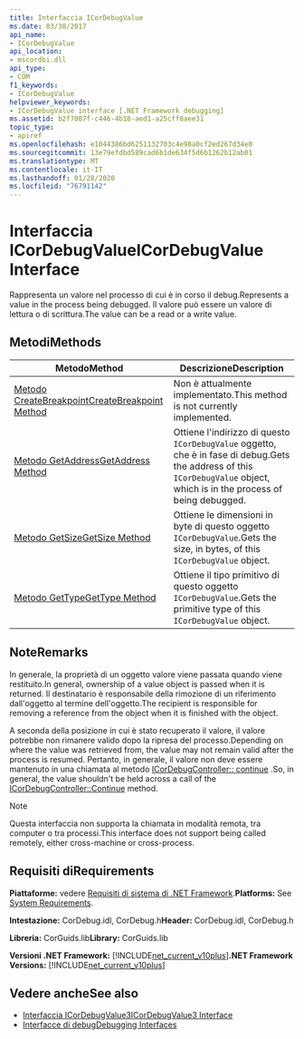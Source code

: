 ```yaml
---
title: Interfaccia ICorDebugValue
ms.date: 03/30/2017
api_name:
- ICorDebugValue
api_location:
- mscordbi.dll
api_type:
- COM
f1_keywords:
- ICorDebugValue
helpviewer_keywords:
- ICorDebugValue interface [.NET Framework debugging]
ms.assetid: b2f7007f-c446-4b18-aed1-a25cff8aee31
topic_type:
- apiref
ms.openlocfilehash: e1044386bd6251132703c4e98a0cf2ed267d34e0
ms.sourcegitcommit: 13e79efdbd589cad6b1de634f5d6b1262b12ab01
ms.translationtype: MT
ms.contentlocale: it-IT
ms.lasthandoff: 01/28/2020
ms.locfileid: "76791142"
---
```

# <a name="icordebugvalue-interface"></a><span data-ttu-id="ee63d-102">Interfaccia ICorDebugValue</span><span class="sxs-lookup"><span data-stu-id="ee63d-102">ICorDebugValue Interface</span></span>
<span data-ttu-id="ee63d-103">Rappresenta un valore nel processo di cui è in corso il debug.</span><span class="sxs-lookup"><span data-stu-id="ee63d-103">Represents a value in the process being debugged.</span></span> <span data-ttu-id="ee63d-104">Il valore può essere un valore di lettura o di scrittura.</span><span class="sxs-lookup"><span data-stu-id="ee63d-104">The value can be a read or a write value.</span></span>  
  
## <a name="methods"></a><span data-ttu-id="ee63d-105">Metodi</span><span class="sxs-lookup"><span data-stu-id="ee63d-105">Methods</span></span>  
  
|<span data-ttu-id="ee63d-106">Metodo</span><span class="sxs-lookup"><span data-stu-id="ee63d-106">Method</span></span>|<span data-ttu-id="ee63d-107">Descrizione</span><span class="sxs-lookup"><span data-stu-id="ee63d-107">Description</span></span>|  
|------------|-----------------|  
|[<span data-ttu-id="ee63d-108">Metodo CreateBreakpoint</span><span class="sxs-lookup"><span data-stu-id="ee63d-108">CreateBreakpoint Method</span></span>](icordebugvalue-createbreakpoint-method.md)|<span data-ttu-id="ee63d-109">Non è attualmente implementato.</span><span class="sxs-lookup"><span data-stu-id="ee63d-109">This method is not currently implemented.</span></span>|  
|[<span data-ttu-id="ee63d-110">Metodo GetAddress</span><span class="sxs-lookup"><span data-stu-id="ee63d-110">GetAddress Method</span></span>](icordebugvalue-getaddress-method.md)|<span data-ttu-id="ee63d-111">Ottiene l'indirizzo di questo `ICorDebugValue` oggetto, che è in fase di debug.</span><span class="sxs-lookup"><span data-stu-id="ee63d-111">Gets the address of this `ICorDebugValue` object, which is in the process of being debugged.</span></span>|  
|[<span data-ttu-id="ee63d-112">Metodo GetSize</span><span class="sxs-lookup"><span data-stu-id="ee63d-112">GetSize Method</span></span>](icordebugvalue-getsize-method.md)|<span data-ttu-id="ee63d-113">Ottiene le dimensioni in byte di questo oggetto `ICorDebugValue`.</span><span class="sxs-lookup"><span data-stu-id="ee63d-113">Gets the size, in bytes, of this `ICorDebugValue` object.</span></span>|  
|[<span data-ttu-id="ee63d-114">Metodo GetType</span><span class="sxs-lookup"><span data-stu-id="ee63d-114">GetType Method</span></span>](icordebugvalue-gettype-method.md)|<span data-ttu-id="ee63d-115">Ottiene il tipo primitivo di questo oggetto `ICorDebugValue`.</span><span class="sxs-lookup"><span data-stu-id="ee63d-115">Gets the primitive type of this `ICorDebugValue` object.</span></span>|  
  
## <a name="remarks"></a><span data-ttu-id="ee63d-116">Note</span><span class="sxs-lookup"><span data-stu-id="ee63d-116">Remarks</span></span>  
 <span data-ttu-id="ee63d-117">In generale, la proprietà di un oggetto valore viene passata quando viene restituito.</span><span class="sxs-lookup"><span data-stu-id="ee63d-117">In general, ownership of a value object is passed when it is returned.</span></span> <span data-ttu-id="ee63d-118">Il destinatario è responsabile della rimozione di un riferimento dall'oggetto al termine dell'oggetto.</span><span class="sxs-lookup"><span data-stu-id="ee63d-118">The recipient is responsible for removing a reference from the object when it is finished with the object.</span></span>  
  
 <span data-ttu-id="ee63d-119">A seconda della posizione in cui è stato recuperato il valore, il valore potrebbe non rimanere valido dopo la ripresa del processo.</span><span class="sxs-lookup"><span data-stu-id="ee63d-119">Depending on where the value was retrieved from, the value may not remain valid after the process is resumed.</span></span> <span data-ttu-id="ee63d-120">Pertanto, in generale, il valore non deve essere mantenuto in una chiamata al metodo [ICorDebugController:: continue](icordebugcontroller-continue-method.md) .</span><span class="sxs-lookup"><span data-stu-id="ee63d-120">So, in general, the value shouldn't be held across a call of the [ICorDebugController::Continue](icordebugcontroller-continue-method.md) method.</span></span>  
  
> [!NOTE]
> <span data-ttu-id="ee63d-121">Questa interfaccia non supporta la chiamata in modalità remota, tra computer o tra processi.</span><span class="sxs-lookup"><span data-stu-id="ee63d-121">This interface does not support being called remotely, either cross-machine or cross-process.</span></span>  
  
## <a name="requirements"></a><span data-ttu-id="ee63d-122">Requisiti di</span><span class="sxs-lookup"><span data-stu-id="ee63d-122">Requirements</span></span>  
 <span data-ttu-id="ee63d-123">**Piattaforme:** vedere [Requisiti di sistema di .NET Framework](../../../../docs/framework/get-started/system-requirements.md).</span><span class="sxs-lookup"><span data-stu-id="ee63d-123">**Platforms:** See [System Requirements](../../../../docs/framework/get-started/system-requirements.md).</span></span>  
  
 <span data-ttu-id="ee63d-124">**Intestazione:** CorDebug.idl, CorDebug.h</span><span class="sxs-lookup"><span data-stu-id="ee63d-124">**Header:** CorDebug.idl, CorDebug.h</span></span>  
  
 <span data-ttu-id="ee63d-125">**Libreria:** CorGuids.lib</span><span class="sxs-lookup"><span data-stu-id="ee63d-125">**Library:** CorGuids.lib</span></span>  
  
 <span data-ttu-id="ee63d-126">**Versioni .NET Framework:** [!INCLUDE[net_current_v10plus](../../../../includes/net-current-v10plus-md.md)]</span><span class="sxs-lookup"><span data-stu-id="ee63d-126">**.NET Framework Versions:** [!INCLUDE[net_current_v10plus](../../../../includes/net-current-v10plus-md.md)]</span></span>  
  
## <a name="see-also"></a><span data-ttu-id="ee63d-127">Vedere anche</span><span class="sxs-lookup"><span data-stu-id="ee63d-127">See also</span></span>

- [<span data-ttu-id="ee63d-128">Interfaccia ICorDebugValue3</span><span class="sxs-lookup"><span data-stu-id="ee63d-128">ICorDebugValue3 Interface</span></span>](icordebugvalue3-interface.md)
- [<span data-ttu-id="ee63d-129">Interfacce di debug</span><span class="sxs-lookup"><span data-stu-id="ee63d-129">Debugging Interfaces</span></span>](debugging-interfaces.md)
